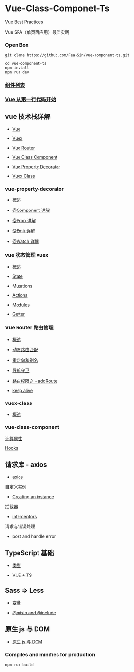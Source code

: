 # Vue-Class-Componet-Ts

Vue Best Practices

Vue SPA（单页面应用）最佳实践

### Open Box

```
git clone https://github.com/Fea-Sin/vue-component-ts.git

cd vue-component-ts
npm install
npm run dev
```

### [组件列表](./docs/component.md)

### [Vue 从第一行代码开始](./docs/vue/start.md)

## vue 技术栈详解

- [Vue](https://cn.vuejs.org/v2/guide/)

- [Vuex](https://vuex.vuejs.org/zh/)

- [Vue Router](https://router.vuejs.org/zh/installation.html)

- [Vue Class Component](https://class-component.vuejs.org/guide/class-component.html#data)

- [Vue Property Decorator](https://github.com/kaorun343/vue-property-decorator)

- [Vuex Class](https://github.com/ktsn/vuex-class)

### vue-property-decorator

- [概述](./docs/vue-property/overview.md)

- [@Component 详解](./docs/vue-property/@Component.md)

- [@Prop 详解](./docs/vue-property/@Prop.md)

- [@Emit 详解](./docs/vue-property/@Emit.md)

- [@Watch 详解](./docs/vue-property/@Watch.md)

### vue 状态管理 vuex

- [概述](./docs/vuex/overview.md)

- [State](./docs/vuex/state.md)

- [Mutations](./docs/vuex/mutations.md)

- [Actions](./docs/vuex/actions.md)

- [Modules](./docs/vuex/modules.md)

- [Getter](./docs/vuex/getters.md)

### Vue Router 路由管理

- [概述](./docs/vue-router/overview.md)

- [动态路由匹配](./docs/vue-router/dynamic.md)

- [重定向和别名](./docs/vue-router/redirect.md)

- [导航守卫](./docs/vue-router/route-gate.md)

- [路由权限之 - addRoute](./docs/vue-router/addRoute.md)

- [keep alive](./docs/vue-router/keep-alive.md)

### vuex-class

- [概述](./docs/vuex-class/overview.md)

### vue-class-component

[计算属性](./docs/vue-class/computed-properties.md)

[Hooks](./docs/vue-class/hooks.md)

## 请求库 - axios

- [axios](https://github.com/axios/axios)

自定义实例

- [Creating an instance](./docs/axios/instance.md)

拦截器

- [interceptors](./docs/axios/interceptors.md)

请求与错误处理

- [post and handle error](./docs/axios/post-handle.md)

## TypeScript 基础

- [类型](./docs/ts/type.md)

- [VUE + TS](./docs/ts/vue-ts.md)

## Sass => Less

- [变量](./docs/sass/variable.md)

- [@mixin and @include](./docs/sass/mixin.md)

## 原生 js 与 DOM

- [原生 js 与 DOM](./docs/js-dom/start.md)

### Compiles and minifies for production

```
npm run build
```
